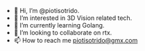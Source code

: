 - 👋 Hi, I’m @piotisotrido.
- 👀 I’m interested in 3D Vision related tech.
- 🌱 I’m currently learning Golang.
- 💞️ I’m looking to collaborate on rtx.
- 📫 How to reach me piotisotrido@gmx.com

<!---
piotisotrido/piotisotrido is a ✨ special ✨ repository because its `README.md` (this file) appears on your GitHub profile.
You can click the Preview link to take a look at your changes.
--->
